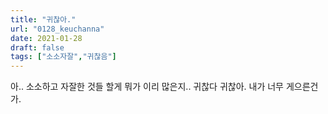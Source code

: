 ```yaml
---
title: "귀찮아."
url: "0128_keuchanna"
date: 2021-01-28
draft: false
tags: ["소소자잘","귀찮음"]
---
```

아.. 소소하고 자잘한 것들 할게 뭐가 이리 많은지.. 귀찮다 귀찮아. 내가 너무 게으른건가.
